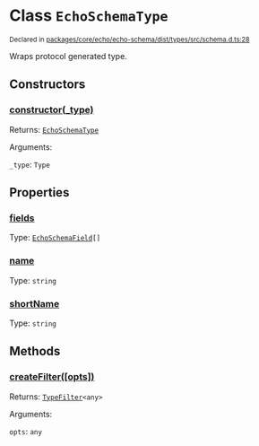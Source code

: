 # Class `EchoSchemaType`
<sub>Declared in [packages/core/echo/echo-schema/dist/types/src/schema.d.ts:28]()</sub>


Wraps protocol generated type.

## Constructors
### [constructor(_type)]()


Returns: <code>[EchoSchemaType](/api/@dxos/react-client/classes/EchoSchemaType)</code>

Arguments: 

`_type`: <code>Type</code>

## Properties
### [fields]()
Type: <code>[EchoSchemaField](/api/@dxos/react-client/types/EchoSchemaField)[]</code>
### [name]()
Type: <code>string</code>
### [shortName]()
Type: <code>string</code>

## Methods
### [createFilter(\[opts\])]()


Returns: <code>[TypeFilter](/api/@dxos/react-client/types/TypeFilter)&lt;any&gt;</code>

Arguments: 

`opts`: <code>any</code>